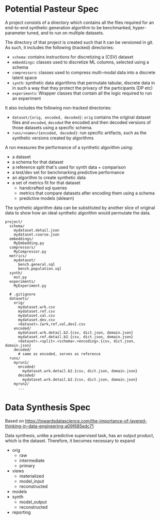 # Potential Pasteur Spec
A project consists of a directory which contains all the files required for
an end-to-end synthetic generation algorithm to be benchmarked, hyper-parameter
tuned, and to run on multiple datasets.

The directory of that project is created such that it can be versioned in git.
As such, it includes the following (tracked) directories:
  - `schema`: contains instructions for discretizing a (CSV) dataset
  - `embeddings`: classes used to discretize ML columns, selected using a schema
  - `compressors`: classes used to compress multi-modal data into a discrete latent space
  - `synth`: synthetic data algorithms that permutate tabular, discrete data in
    in such a way that they protect the privacy of the participants (DP etc)
  - `experiments`: Wrapper classes that contain all the logic required to run an experiment

It also includes the following non-tracked directories:
  - `dataset/{orig, encoded, decoded}`: `orig` contains the original dataset files
    and `encoded`, `decoded` the encoded and then decoded versions of those 
    datasets using a specific schema.
  - `runs/<name>/{encoded, decoded}`: run specific artifacts, such as the synthetic
    versions created by algorithms

A run measures the performance of a synthetic algorithm using:
  - a dataset
  - a schema for that dataset
  - a reference split that's used for synth data + comparison
  - a test/dev set for benchmarking predictive performance
  - an algorithm to create synthetic data
  - a set of metrics fit for that dataset
    * handcrafted sql queries
    * metrics that compare datasets after encoding them using a schema
    * predictive models (sklearn)

The synthetic algorithm data can be substituted by another slice of original data
to show how an ideal synthetic algorithm would permutate the data.



```
project/
  schema/
    mydataset.detail.json
    mydataset.coarse.json
  embeddings/
    MyEmbedding.py
  compressors/
    MyCompressor.py
  metrics/
    mydataset/
      bench.general.sql
      bench.population.sql
  synth/
    mst.py
  experiments/
    MyExperiment.py

  # .gitignore
  datasets/
    orig/
      mydataset.wrk.csv
      mydataset.ref.csv
      mydataset.val.csv
      mydataset.dev.csv
      <dataset>.{wrk,ref,val,dev}.csv
    encoded/
      mydataset.wrk.detail.b2.{csv, dict.json, domain.json}
      mydataset.ref.detail.b2.{csv, dict.json, domain.json}
      <dataset>.<split>.<schema>.<encoding>.{csv, dict.json, domain.json}
    decoded/
      # same as encoded, serves as reference
  runs/
    myrun1/
      encoded/
        mydataset.wrk.detail.b2.{csv, dict.json, domain.json}
      decoded/
        mydataset.wrk.detail.b2.{csv, dict.json, domain.json}
    myrun2/
      ...
```

# Data Synthesis Spec
Based on https://towardsdatascience.com/the-importance-of-layered-thinking-in-data-engineering-a09f685edc71

Data synthesis, unlike a predictive supervised task, has
an output product, which is the dataset.
Therefore, it becomes necessary to expand 

- orig
  - raw
  - intermediate
  - primary
- views
  - materialized
  - model_input
  - reconstructed
- models
- synth
  - model_output
  - reconstructed
- reporting